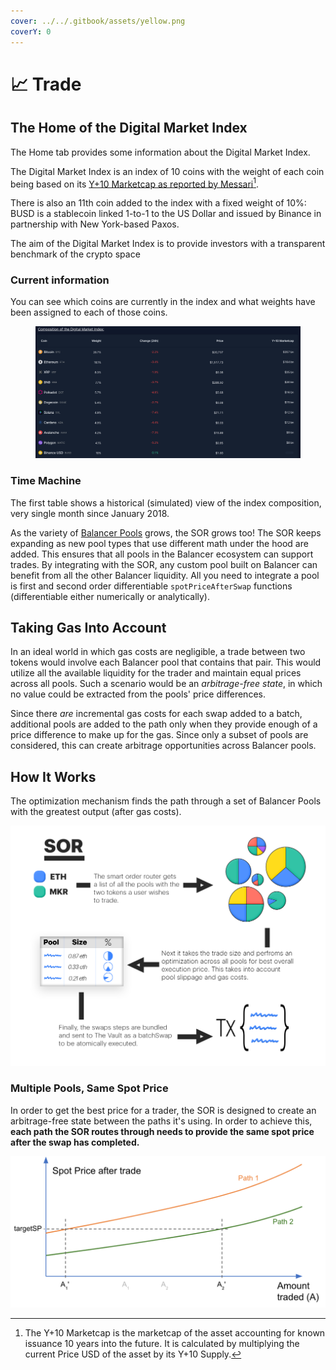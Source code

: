 ```yaml
---
cover: ../../.gitbook/assets/yellow.png
coverY: 0
---
```


# 📈 Trade

## The Home of the Digital Market Index

The Home tab provides some information about the Digital Market Index.

The Digital Market Index is an index of 10 coins with the weight of each coin being based on its [Y+10 Marketcap as reported by Messari](#user-content-fn-1)[^1].&#x20;

There is also an 11th coin added to the index with a fixed weight of 10%: BUSD is a stablecoin linked 1-to-1 to the US Dollar and issued by Binance in partnership with New York-based Paxos.



The aim of the Digital Market Index is to provide investors with a transparent benchmark of the crypto space&#x20;

### Current information

You can see which coins are currently in the index and what weights have been assigned to each of those coins.&#x20;



<figure><img src="../../.gitbook/assets/Screenshot 2023-01-19 at 01.10.12.png" alt=""><figcaption></figcaption></figure>

### Time Machine

The first table shows a historical (simulated) view of the index composition, very single month since January 2018.

As the variety of [Balancer Pools](../../products/broken-reference/) grows, the SOR grows too! The SOR keeps expanding as new pool types that use different math under the hood are added. This ensures that all pools in the Balancer ecosystem can support trades. By integrating with the SOR, any custom pool built on Balancer can benefit from all the other Balancer liquidity. All you need to integrate a pool is first and second order differentiable `spotPriceAfterSwap` functions (differentiable either numerically or analytically).

## Taking Gas Into Account

In an ideal world in which gas costs are negligible, a trade between two tokens would involve each Balancer pool that contains that pair. This would utilize all the available liquidity for the trader and maintain equal prices across all pools. Such a scenario would be an _arbitrage-free state_, in which no value could be extracted from the pools' price differences.

Since there _are_ incremental gas costs for each swap added to a batch, additional pools are added to the path only when they provide enough of a price difference to make up for the gas. Since only a subset of pools are considered, this can create arbitrage opportunities across Balancer pools.

## How It Works

The optimization mechanism finds the path through a set of Balancer Pools with the greatest output (after gas costs).

![](../../.gitbook/assets/SORrevised4.png)

### Multiple Pools, Same Spot Price

In order to get the best price for a trader, the SOR is designed to create an arbitrage-free state between the paths it's using. In order to achieve this, **each path the SOR routes through needs to provide the same spot price after the swap has completed.**

![](<../../.gitbook/assets/targetSP (1).png>)

[^1]: The Y+10 Marketcap is the marketcap of the asset accounting for known issuance 10 years into the future. It is calculated by multiplying the current Price USD of the asset by its Y+10 Supply.
